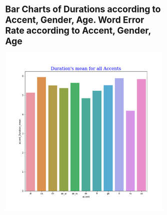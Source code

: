 
# Bar Charts of Durations according to Accent, Gender, Age. Word Error Rate according to Accent, Gender, Age 

![](plotBarDiagrams_Accent_Duration.png) 
